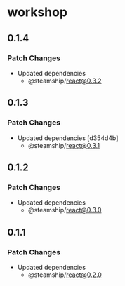# workshop

## 0.1.4

### Patch Changes

- Updated dependencies
  - @steamship/react@0.3.2

## 0.1.3

### Patch Changes

- Updated dependencies [d354d4b]
  - @steamship/react@0.3.1

## 0.1.2

### Patch Changes

- Updated dependencies
  - @steamship/react@0.3.0

## 0.1.1

### Patch Changes

- Updated dependencies
  - @steamship/react@0.2.0
